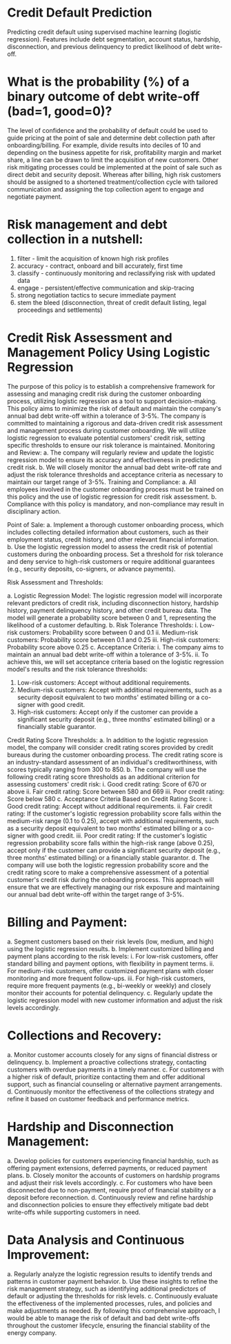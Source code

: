 # Credit Default Prediction
Predicting credit default using supervised machine learning (logistic regression). Features include debt segmentation, account status, hardship, disconnection, and previous delinquency to predict likelihood of debt write-off.

# What is the probability (%) of a binary outcome of debt write-off (bad=1, good=0)?

The level of confidence and the probability of default could be used to guide pricing at the point of sale and determine debt collection path after onboarding/billing. For example, divide results into deciles of 10 and depending on the business appetite for risk, profitability margin and market share, a line can be drawn to limit the acquisition of new customers. Other risk mitigating processes could be implemented at the point of sale such as direct debit and security deposit. Whereas after billing, high risk customers should be assigned to a shortened treatment/collection cycle with tailored communication and assigning the top collection agent to engage and negotiate payment.  

# Risk management and debt collection in a nutshell: 

1) filter - limit the acquisition of known high risk profiles
2) accuracy - contract, onboard and bill accurately, first time 
3) classify - continuously monitoring and reclassifying risk with updated data 
4) engage - persistent/effective communication and skip-tracing 
5) strong negotiation tactics to secure immediate payment
6) stem the bleed (disconnection, threat of credit default listing, legal proceedings and settlements)

# Credit Risk Assessment and Management Policy Using Logistic Regression

The purpose of this policy is to establish a comprehensive framework for assessing and managing credit risk during the customer onboarding process, utilizing logistic regression as a tool to support decision-making. This policy aims to minimize the risk of default and maintain the company's annual bad debt write-off within a tolerance of 3-5%. The company is committed to maintaining a rigorous and data-driven credit risk assessment and management process during customer onboarding. We will utilize logistic regression to evaluate potential customers' credit risk, setting specific thresholds to ensure our risk tolerance is maintained. Monitoring and Review:
a. The company will regularly review and update the logistic regression model to ensure its accuracy and effectiveness in predicting credit risk.
b. We will closely monitor the annual bad debt write-off rate and adjust the risk tolerance thresholds and acceptance criteria as necessary to maintain our target range of 3-5%.
Training and Compliance:
a. All employees involved in the customer onboarding process must be trained on this policy and the use of logistic regression for credit risk assessment.
b. Compliance with this policy is mandatory, and non-compliance may result in disciplinary action.

Point of Sale:
a. Implement a thorough customer onboarding process, which includes collecting detailed information about customers, such as their employment status, credit history, and other relevant financial information.
b. Use the logistic regression model to assess the credit risk of potential customers during the onboarding process. Set a threshold for risk tolerance and deny service to high-risk customers or require additional guarantees (e.g., security deposits, co-signers, or advance payments).

Risk Assessment and Thresholds:

a. Logistic Regression Model: The logistic regression model will incorporate relevant predictors of credit risk, including disconnection history, hardship history, payment delinquency history, and other credit bureau data. The model will generate a probability score between 0 and 1, representing the likelihood of a customer defaulting.
b. Risk Tolerance Thresholds:
  i. Low-risk customers: Probability score between 0 and 0.1
  ii. Medium-risk customers: Probability score between 0.1 and 0.25
  iii. High-risk customers: Probability score above 0.25
c. Acceptance Criteria:
  i. The company aims to maintain an annual bad debt write-off within a tolerance of 3-5%.
  ii. To achieve this, we will set acceptance criteria based on the logistic regression model's results and the risk tolerance thresholds:

1. Low-risk customers: Accept without additional requirements.
2. Medium-risk customers: Accept with additional requirements, such as a security deposit equivalent to two months' estimated billing or a co-signer with good credit.
3. High-risk customers: Accept only if the customer can provide a significant security deposit (e.g., three months' estimated billing) or a financially stable guarantor.

Credit Rating Score Thresholds:
a. In addition to the logistic regression model, the company will consider credit rating scores provided by credit bureaus during the customer onboarding process. The credit rating score is an industry-standard assessment of an individual's creditworthiness, with scores typically ranging from 300 to 850.
b. The company will use the following credit rating score thresholds as an additional criterion for assessing customers' credit risk:
  i. Good credit rating: Score of 670 or above
  ii. Fair credit rating: Score between 580 and 669
  iii. Poor credit rating: Score below 580
c. Acceptance Criteria Based on Credit Rating Score:
  i. Good credit rating: Accept without additional requirements.
  ii. Fair credit rating: If the customer's logistic regression probability score falls within the medium-risk range (0.1 to 0.25), accept with additional     requirements, such as a security deposit equivalent to two months' estimated billing or a co-signer with good credit.
  iii. Poor credit rating: If the customer's logistic regression probability score falls within the high-risk range (above 0.25), accept only if the customer can provide a significant security deposit (e.g., three months' estimated billing) or a financially stable guarantor.
d. The company will use both the logistic regression probability score and the credit rating score to make a comprehensive assessment of a potential customer's credit risk during the onboarding process. This approach will ensure that we are effectively managing our risk exposure and maintaining our annual bad debt write-off within the target range of 3-5%.

# Billing and Payment:
a. Segment customers based on their risk levels (low, medium, and high) using the logistic regression results.
b. Implement customized billing and payment plans according to the risk levels:
i. For low-risk customers, offer standard billing and payment options, with flexibility in payment terms.
ii. For medium-risk customers, offer customized payment plans with closer monitoring and more frequent follow-ups.
iii. For high-risk customers, require more frequent payments (e.g., bi-weekly or weekly) and closely monitor their accounts for potential delinquency.
c. Regularly update the logistic regression model with new customer information and adjust the risk levels accordingly.

# Collections and Recovery:
a. Monitor customer accounts closely for any signs of financial distress or delinquency.
b. Implement a proactive collections strategy, contacting customers with overdue payments in a timely manner.
c. For customers with a higher risk of default, prioritize contacting them and offer additional support, such as financial counseling or alternative payment arrangements.
d. Continuously monitor the effectiveness of the collections strategy and refine it based on customer feedback and performance metrics.

# Hardship and Disconnection Management:
a. Develop policies for customers experiencing financial hardship, such as offering payment extensions, deferred payments, or reduced payment plans.
b. Closely monitor the accounts of customers on hardship programs and adjust their risk levels accordingly.
c. For customers who have been disconnected due to non-payment, require proof of financial stability or a deposit before reconnection.
d. Continuously review and refine hardship and disconnection policies to ensure they effectively mitigate bad debt write-offs while supporting customers in need.

# Data Analysis and Continuous Improvement:
a. Regularly analyze the logistic regression results to identify trends and patterns in customer payment behavior.
b. Use these insights to refine the risk management strategy, such as identifying additional predictors of default or adjusting the thresholds for risk levels.
c. Continuously evaluate the effectiveness of the implemented processes, rules, and policies and make adjustments as needed.
By following this comprehensive approach, I would be able to manage the risk of default and bad debt write-offs throughout the customer lifecycle, ensuring the financial stability of the energy company.




